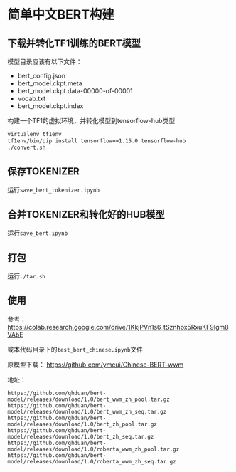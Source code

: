 # 简单中文BERT构建

## 下载并转化TF1训练的BERT模型

模型目录应该有以下文件：

- bert_config.json
- bert_model.ckpt.meta
- bert_model.ckpt.data-00000-of-00001
- vocab.txt
- bert_model.ckpt.index

构建一个TF1的虚拟环境，并转化模型到tensorflow-hub类型

```bash
virtualenv tf1env
tf1env/bin/pip install tensorflow==1.15.0 tensorflow-hub
./convert.sh
```

## 保存TOKENIZER

运行`save_bert_tokenizer.ipynb`

## 合并TOKENIZER和转化好的HUB模型

运行`save_bert.ipynb`

## 打包

运行`./tar.sh`

## 使用

参考： https://colab.research.google.com/drive/1KkjPVn1s6_tSznhox5RxuKF9Igm8VAbE

或本代码目录下的`test_bert_chinese.ipynb`文件

原模型下载： https://github.com/ymcui/Chinese-BERT-wwm

地址：

```
https://github.com/qhduan/bert-model/releases/download/1.0/bert_wwm_zh_pool.tar.gz
https://github.com/qhduan/bert-model/releases/download/1.0/bert_wwm_zh_seq.tar.gz
https://github.com/qhduan/bert-model/releases/download/1.0/bert_zh_pool.tar.gz
https://github.com/qhduan/bert-model/releases/download/1.0/bert_zh_seq.tar.gz
https://github.com/qhduan/bert-model/releases/download/1.0/roberta_wwm_zh_pool.tar.gz
https://github.com/qhduan/bert-model/releases/download/1.0/roberta_wwm_zh_seq.tar.gz
```